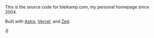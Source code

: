 This is the source code for bleikamp.com, my personal homepage since 2004.

Built with [Astro](https://astro.build), [Vercel](https://vercel.com), and [Zed](https://zed.dev).

✌️
